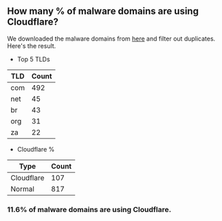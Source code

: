 ## How many % of malware domains are using Cloudflare?


We downloaded the malware domains from [here](https://urlhaus.abuse.ch) and filter out duplicates.
Here's the result.


[//]: # (start replacement)


- Top 5 TLDs

| TLD | Count |
| --- | --- |
| com | 492 |
| net | 45 |
| br | 43 |
| org | 31 |
| za | 22 |


- Cloudflare %

| Type | Count |
| --- | --- |
| Cloudflare | 107 |
| Normal | 817 |


### 11.6% of malware domains are using Cloudflare.